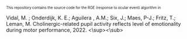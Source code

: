 <sup><sub>This repository contains the source code for the ROE (response to ocular event) algorithm in

Vidal, M. ; Onderdijk, K. E.; Aguilera , A.M.; Six, J.; Maes, P-J.; Fritz, T.; Leman, M. Cholinergic-related pupil activity reflects level of emotionality during motor performance, 2022.
<\sup><\sub>

